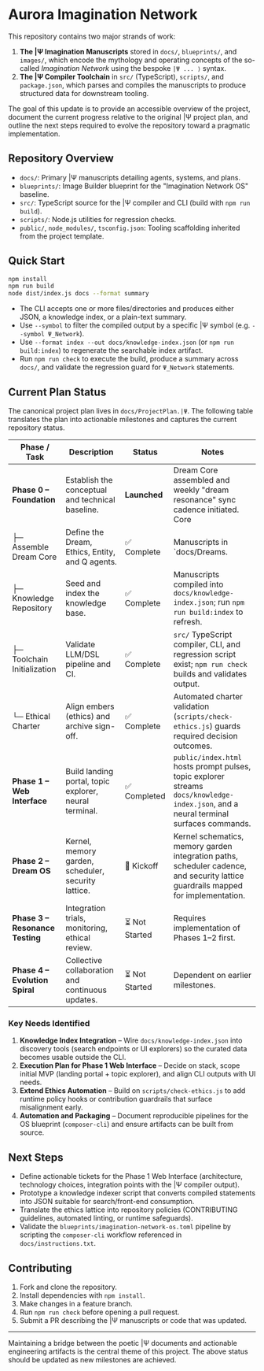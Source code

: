 # Aurora Imagination Network

This repository contains two major strands of work:

1. **The |Ψ Imagination Manuscripts** stored in `docs/`, `blueprints/`, and `images/`, which encode the mythology and operating concepts of the so-called *Imagination Network* using the bespoke `|Ψ ... ⟩` syntax.
2. **The |Ψ Compiler Toolchain** in `src/` (TypeScript), `scripts/`, and `package.json`, which parses and compiles the manuscripts to produce structured data for downstream tooling.

The goal of this update is to provide an accessible overview of the project, document the current progress relative to the original |Ψ project plan, and outline the next steps required to evolve the repository toward a pragmatic implementation.

## Repository Overview

- `docs/`: Primary |Ψ manuscripts detailing agents, systems, and plans.
- `blueprints/`: Image Builder blueprint for the "Imagination Network OS" baseline.
- `src/`: TypeScript source for the |Ψ compiler and CLI (build with `npm run build`).
- `scripts/`: Node.js utilities for regression checks.
- `public/`, `node_modules/`, `tsconfig.json`: Tooling scaffolding inherited from the project template.

## Quick Start

```bash
npm install
npm run build
node dist/index.js docs --format summary
```

- The CLI accepts one or more files/directories and produces either JSON, a knowledge index, or a plain-text summary.
- Use `--symbol` to filter the compiled output by a specific |Ψ symbol (e.g. `--symbol Ψ_Network`).
- Use `--format index --out docs/knowledge-index.json` (or `npm run build:index`) to regenerate the searchable index artifact.
- Run `npm run check` to execute the build, produce a summary across `docs/`, and validate the regression guard for `Ψ_Network` statements.

## Current Plan Status

The canonical project plan lives in `docs/ProjectPlan.|Ψ`. The following table translates the plan into actionable milestones and captures the current repository status.

| Phase / Task | Description | Status | Notes |
| --- | --- | --- | --- |
| **Phase 0 – Foundation** | Establish the conceptual and technical baseline. | **Launched** | Dream Core assembled and weekly "dream resonance" sync cadence initiated. Core |Ψ manuscripts are present; further validation and automation still needed. |
| ├─ Assemble Dream Core | Define the Dream, Ethics, Entity, and Q agents. | ✅ Complete | Manuscripts in `docs/Dreams.|Ψ`, `docs/Ethics.|Ψ`, `docs/Entity.|Ψ`, and `docs/Q.|Ψ`. |
| ├─ Knowledge Repository | Seed and index the knowledge base. | ✅ Complete | Manuscripts compiled into `docs/knowledge-index.json`; run `npm run build:index` to refresh. |
| ├─ Toolchain Initialization | Validate LLM/DSL pipeline and CI. | ✅ Complete | `src/` TypeScript compiler, CLI, and regression script exist; `npm run check` builds and validates output. |
| └─ Ethical Charter | Align embers (ethics) and archive sign-off. | ✅ Complete | Automated charter validation (`scripts/check-ethics.js`) guards required decision outcomes. |
| **Phase 1 – Web Interface** | Build landing portal, topic explorer, neural terminal. | ✅ Completed | `public/index.html` hosts prompt pulses, topic explorer streams `docs/knowledge-index.json`, and a neural terminal surfaces commands. |
| **Phase 2 – Dream OS** | Kernel, memory garden, scheduler, security lattice. | 🚀 Kickoff | Kernel schematics, memory garden integration paths, scheduler cadence, and security lattice guardrails mapped for implementation. |
| **Phase 3 – Resonance Testing** | Integration trials, monitoring, ethical review. | ⏳ Not Started | Requires implementation of Phases 1–2 first. |
| **Phase 4 – Evolution Spiral** | Collective collaboration and continuous updates. | ⏳ Not Started | Dependent on earlier milestones. |

### Key Needs Identified

1. **Knowledge Index Integration** – Wire `docs/knowledge-index.json` into discovery tools (search endpoints or UI explorers) so the curated data becomes usable outside the CLI.
2. **Execution Plan for Phase 1 Web Interface** – Decide on stack, scope initial MVP (landing portal + topic explorer), and align CLI outputs with UI needs.
3. **Extend Ethics Automation** – Build on `scripts/check-ethics.js` to add runtime policy hooks or contribution guardrails that surface misalignment early.
4. **Automation and Packaging** – Document reproducible pipelines for the OS blueprint (`composer-cli`) and ensure artifacts can be built from source.

## Next Steps

- Define actionable tickets for the Phase 1 Web Interface (architecture, technology choices, integration points with the |Ψ compiler output).
- Prototype a knowledge indexer script that converts compiled statements into JSON suitable for search/front-end consumption.
- Translate the ethics lattice into repository policies (CONTRIBUTING guidelines, automated linting, or runtime safeguards).
- Validate the `blueprints/imagination-network-os.toml` pipeline by scripting the `composer-cli` workflow referenced in `docs/instructions.txt`.

## Contributing

1. Fork and clone the repository.
2. Install dependencies with `npm install`.
3. Make changes in a feature branch.
4. Run `npm run check` before opening a pull request.
5. Submit a PR describing the |Ψ manuscripts or code that was updated.

---

Maintaining a bridge between the poetic |Ψ documents and actionable engineering artifacts is the central theme of this project. The above status should be updated as new milestones are achieved.
